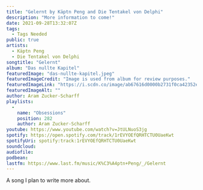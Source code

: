 ```yaml
---
title: "Gelernt by Käptn Peng and Die Tentakel von Delphi"
description: "More information to come!"
date: 2021-09-28T13:32:07Z
tags:
  - Tags Needed
public: true
artists:
  - Käptn Peng
  - Die Tentakel von Delphi
songtitle: "Gelernt"
album: "Das nullte Kapitel"
featuredImage: "das-nullte-kapitel.jpeg"
featuredImageCredit: "Image is used from album for review purposes."
featuredImageLink: "https://i.scdn.co/image/ab67616d0000b2731f0ca42352e23b6575e8735e"
featuredImageAlt: ""
author: Aram Zucker-Scharff
playlists:
  -
    name: "Obsessions"
    position: 282
    author: Aram Zucker-Scharff
youtube: https://www.youtube.com/watch?v=JtULNuoS3jg
spotify: https://open.spotify.com/track/1rEVYOEfQRHTCTU0UaeKwt
spotifyUri: spotify:track:1rEVYOEfQRHTCTU0UaeKwt
soundcloud:
audiofile:
podbean:
lastfm: https://www.last.fm/music/K%C3%A4ptn+Peng/_/Gelernt
---
```


A song I plan to write more about.
		